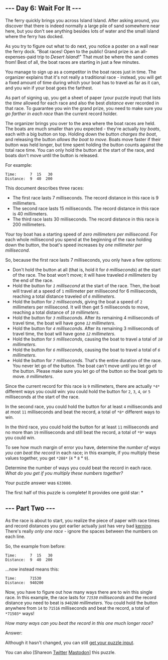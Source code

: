 \--- Day 6: Wait For It ---
----------

The ferry quickly brings you across Island Island. After asking around, you discover that there is indeed normally a large pile of sand somewhere near here, but you don't see anything besides lots of water and the small island where the ferry has docked.

As you try to figure out what to do next, you notice a poster on a wall near the ferry dock. "Boat races! Open to the public! Grand prize is an all-expenses-paid trip to *Desert Island*!" That must be where the sand comes from! Best of all, the boat races are starting in just a few minutes.

You manage to sign up as a competitor in the boat races just in time. The organizer explains that it's not really a traditional race - instead, you will get a fixed amount of time during which your boat has to travel as far as it can, and you win if your boat goes the farthest.

As part of signing up, you get a sheet of paper (your puzzle input) that lists the *time* allowed for each race and also the best *distance* ever recorded in that race. To guarantee you win the grand prize, you need to make sure you *go farther in each race* than the current record holder.

The organizer brings you over to the area where the boat races are held. The boats are much smaller than you expected - they're actually *toy boats*, each with a big button on top. Holding down the button *charges the boat*, and releasing the button *allows the boat to move*. Boats move faster if their button was held longer, but time spent holding the button counts against the total race time. You can only hold the button at the start of the race, and boats don't move until the button is released.

For example:

```
Time:      7  15   30
Distance:  9  40  200

```

This document describes three races:

* The first race lasts 7 milliseconds. The record distance in this race is 9 millimeters.
* The second race lasts 15 milliseconds. The record distance in this race is 40 millimeters.
* The third race lasts 30 milliseconds. The record distance in this race is 200 millimeters.

Your toy boat has a starting speed of *zero millimeters per millisecond*. For each whole millisecond you spend at the beginning of the race holding down the button, the boat's speed increases by *one millimeter per millisecond*.

So, because the first race lasts 7 milliseconds, you only have a few options:

* Don't hold the button at all (that is, hold it for *`0` milliseconds*) at the start of the race. The boat won't move; it will have traveled *`0` millimeters* by the end of the race.
* Hold the button for *`1` millisecond* at the start of the race. Then, the boat will travel at a speed of `1` millimeter per millisecond for 6 milliseconds, reaching a total distance traveled of *`6` millimeters*.
* Hold the button for *`2` milliseconds*, giving the boat a speed of `2` millimeters per millisecond. It will then get 5 milliseconds to move, reaching a total distance of *`10` millimeters*.
* Hold the button for *`3` milliseconds*. After its remaining 4 milliseconds of travel time, the boat will have gone *`12` millimeters*.
* Hold the button for *`4` milliseconds*. After its remaining 3 milliseconds of travel time, the boat will have gone *`12` millimeters*.
* Hold the button for *`5` milliseconds*, causing the boat to travel a total of *`10` millimeters*.
* Hold the button for *`6` milliseconds*, causing the boat to travel a total of *`6` millimeters*.
* Hold the button for *`7` milliseconds*. That's the entire duration of the race. You never let go of the button. The boat can't move until you let go of the button. Please make sure you let go of the button so the boat gets to move. *`0` millimeters*.

Since the current record for this race is `9` millimeters, there are actually `*4*` different ways you could win: you could hold the button for `2`, `3`, `4`, or `5` milliseconds at the start of the race.

In the second race, you could hold the button for at least `4` milliseconds and at most `11` milliseconds and beat the record, a total of `*8*` different ways to win.

In the third race, you could hold the button for at least `11` milliseconds and no more than `19` milliseconds and still beat the record, a total of `*9*` ways you could win.

To see how much margin of error you have, determine the *number of ways you can beat the record* in each race; in this example, if you multiply these values together, you get `*288*` (`4` \* `8` \* `9`).

Determine the number of ways you could beat the record in each race. *What do you get if you multiply these numbers together?*

Your puzzle answer was `633080`.

The first half of this puzzle is complete! It provides one gold star: \*

\--- Part Two ---
----------

As the race is about to start, you realize the piece of paper with race times and record distances you got earlier actually just has very bad [kerning](https://en.wikipedia.org/wiki/Kerning). There's really *only one race* - ignore the spaces between the numbers on each line.

So, the example from before:

```
Time:      7  15   30
Distance:  9  40  200

```

...now instead means this:

```
Time:      71530
Distance:  940200

```

Now, you have to figure out how many ways there are to win this single race. In this example, the race lasts for *`71530` milliseconds* and the record distance you need to beat is *`940200` millimeters*. You could hold the button anywhere from `14` to `71516` milliseconds and beat the record, a total of `*71503*` ways!

*How many ways can you beat the record in this one much longer race?*

Answer:

Although it hasn't changed, you can still [get your puzzle input](6/input).

You can also [Shareon [Twitter](https://twitter.com/intent/tweet?text=I%27ve+completed+Part+One+of+%22Wait+For+It%22+%2D+Day+6+%2D+Advent+of+Code+2023&url=https%3A%2F%2Fadventofcode%2Ecom%2F2023%2Fday%2F6&related=ericwastl&hashtags=AdventOfCode) [Mastodon](javascript:void(0);)] this puzzle.